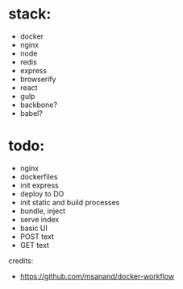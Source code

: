 # stack:
* docker
* nginx
* node
* redis
* express
* browserify
* react
* gulp
* backbone?
* babel?

# todo:
* nginx
*  dockerfiles
*  init express
* deploy to DO
* init static and build processes
*  bundle, inject
* serve index
*  basic UI
* POST text
*  GET text

credits:
* https://github.com/msanand/docker-workflow
